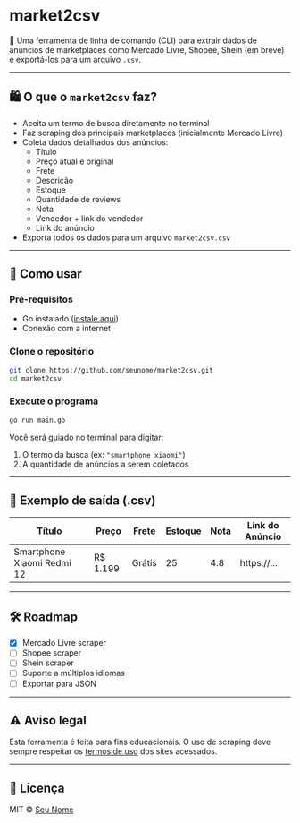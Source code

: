 # market2csv

🎯 Uma ferramenta de linha de comando (CLI) para extrair dados de anúncios de marketplaces como Mercado Livre, Shopee, Shein (em breve) e exportá-los para um arquivo `.csv`.

---

## 🛍️ O que o `market2csv` faz?

- Aceita um termo de busca diretamente no terminal
- Faz scraping dos principais marketplaces (inicialmente Mercado Livre)
- Coleta dados detalhados dos anúncios:
  - Título
  - Preço atual e original
  - Frete
  - Descrição
  - Estoque
  - Quantidade de reviews
  - Nota
  - Vendedor + link do vendedor
  - Link do anúncio
- Exporta todos os dados para um arquivo `market2csv.csv`

---

## 🚀 Como usar

### Pré-requisitos
- Go instalado ([instale aqui](https://golang.org/doc/install))
- Conexão com a internet

### Clone o repositório

```bash
git clone https://github.com/seunome/market2csv.git
cd market2csv
```

### Execute o programa

```bash
go run main.go
```

Você será guiado no terminal para digitar:
1. O termo da busca (ex: `"smartphone xiaomi"`)
2. A quantidade de anúncios a serem coletados

---

## 📁 Exemplo de saída (.csv)

| Título                        | Preço   | Frete | Estoque | Nota | Link do Anúncio          |
|------------------------------|---------|-------|---------|------|---------------------------|
| Smartphone Xiaomi Redmi 12   | R$ 1.199| Grátis| 25      | 4.8  | https://...               |

---

## 🛠️ Roadmap

- [x] Mercado Livre scraper
- [ ] Shopee scraper
- [ ] Shein scraper
- [ ] Suporte a múltiplos idiomas
- [ ] Exportar para JSON

---

## ⚠️ Aviso legal

Esta ferramenta é feita para fins educacionais. O uso de scraping deve sempre respeitar os [termos de uso](https://www.mercadolivre.com.br/ajuda/Termos-e-condicoes-gerais-de-uso_1403) dos sites acessados.

---

## 📄 Licença

MIT © [Seu Nome](https://github.com/seunome)